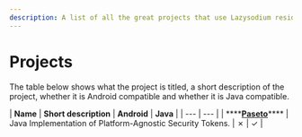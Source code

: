 ```yaml
---
description: A list of all the great projects that use Lazysodium reside on this page.
---
```


# Projects

The table below shows what the project is titled, a short description of the project, whether it is Android compatible and whether it is Java compatible.

| **Name** | **Short description** | **Android**  | **Java** |
| --- | --- |
| \*\*\*\*[**Paseto**](https://paseto.io/)\*\*\*\* | Java Implementation of Platform-Agnostic Security Tokens.  | ✗ | ✓ |

